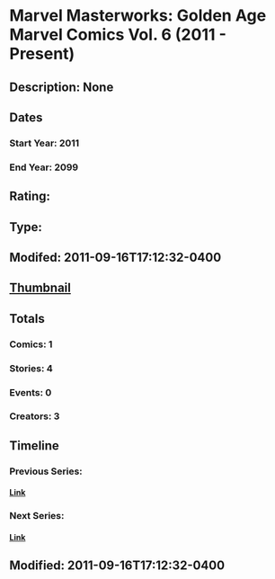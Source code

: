 # Marvel Masterworks: Golden Age Marvel Comics Vol. 6 (2011 - Present)
## Description: None
## Dates
### Start Year: 2011
### End Year: 2099
## Rating: 
## Type: 
## Modifed: 2011-09-16T17:12:32-0400
## [Thumbnail](http://i.annihil.us/u/prod/marvel/i/mg/b/40/4baea103ec370.jpg)
## Totals
### Comics: 1
### Stories: 4
### Events: 0
### Creators: 3
## Timeline
### Previous Series: 
#### [Link]()
### Next Series: 
#### [Link]()
## Modified: 2011-09-16T17:12:32-0400